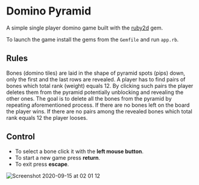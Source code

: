 # Domino Pyramid
A simple single player domino game built with the [ruby2d](https://github.com/ruby2d/ruby2d) gem.

To launch the game install the gems from the `Gemfile` and run `app.rb`.

## Rules
Bones (domino tiles) are laid in the shape of pyramid spots (pips) down, only the first and the last rows are revealed. 
A player has to find pairs of bones which total rank (weight) equals 12. By clicking such pairs the player deletes them from the pyramid potentially unblocking 
and revealing the other ones. The goal is to delete all the bones from the pyramid by repeating aforementioned process. If there are no bones left on the board
the player wins. If there are no pairs among the revealed bones which total rank equals 12 the player looses.

## Control
- To select a bone click it with the **left mouse button**.
- To start a new game press **return**.
- To exit press **escape**.

![Screenshot 2020-09-15 at 02 01 12](https://user-images.githubusercontent.com/32835381/93147000-f3279000-f6f8-11ea-9cb6-4eeb6d6e56bc.png)

